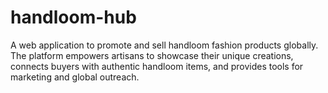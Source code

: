 # handloom-hub
A web application to promote and sell handloom fashion products globally. The platform empowers artisans to showcase their unique creations, connects buyers with authentic handloom items, and provides tools for marketing and global outreach.
